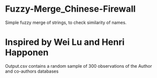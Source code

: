 # Fuzzy-Merge_Chinese-Firewall
Simple fuzzy merge of strings, to check similarity of names.
# Inspired by Wei Lu and Henri Happonen
Output.csv contains a random sample of 300 observations of the Author and co-authors databases
